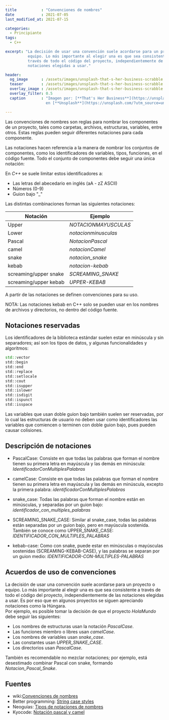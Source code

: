 ```yaml
---
title           : "Convenciones de nombres"
date            : 2021-07-05
last_modified_at: 2021-07-15

categories:
  - Principiante
tags:
  - C++

excerpt: "La decisión de usar una convención suele acordarse para un proyecto o
          equipo. Lo más importante al elegir una es que sea consistente a 
          través de todo el código del proyecto, independientemente de las 
          notaciones elegidas a usar."

header:
  og_image      : /assets/images/unsplash-that-s-her-business-scrabble.jpg
  teaser        : /assets/images/unsplash-that-s-her-business-scrabble.jpg
  overlay_image : /assets/images/unsplash-that-s-her-business-scrabble.jpg
  overlay_filter: 0.5
  caption       : "Imagen por: [**That's Her Business**](https://unsplash.com/@thatsherbusiness?utm_source=unsplash) 
                  en [**Unsplash**](https://unsplash.com/?utm_source=unsplash)"

---
```


Las convenciones de nombres son reglas para nombrar los componentes de un 
proyecto, tales como carpetas, archivos, estructuras, variables, entre otros.
Estas reglas pueden seguir diferentes notaciones para cada componente.

Las notaciones hacen referencia a la manera de nombrar los conjuntos de
componentes, como los identificadores de variables, tipos, funciones, en el
código fuente. Todo el conjunto de componentes debe seguir una única notación:

En _C++_ se suele limitar estos identificadores a:

- Las letras del abecedario en inglés (aA - zZ ASCII)
- Números (0-9)
- Guion bajo "_"

Las distintas combinaciones forman las siguientes notaciones:

| Notación  | Ejemplo |
| ---       | ---     |
| Upper     |  _NOTACIONMAYUSCULAS_   |
| Lower     |  _notacionminusculas_   |
| Pascal    |  _NotacionPascal_       |
| camel     |  _notacionCamel_        |
| snake     |  _notacion_snake_       |
| kebab     |  _notacion-kebab_       |
| screaming/upper snake | _SCREAMING_SNAKE_  |
| screaming/upper kebab | _UPPER-KEBAB_      |

A partir de las notaciones se definen convenciones para su uso. 

NOTA: Las notaciones kebab en C++ solo se pueden usar en los nombres de archivos
y directorios, no dentro del código fuente.


## Notaciones reservadas

Los identificadores de la biblioteca estándar suelen estar en minúscula y
sin separadores; así son los tipos de datos, y algunas funcionalidades y
algoritmos:

```c++
std::vector
std::begin
std::end
std::replace
std::setlocale
std::cout
std::isupper
std::islower
std::isdigit
std::ispunct
std::isspace
```

Las variables que usan doble guion bajo también suelen ser reservadas, por lo
cual las estructuras de usuario no deben usar como identificadores las variables
que comiencen o terminen con doble guion bajo, pues pueden causar colisiones.


## Descripción de notaciones

- PascalCase: Consiste en que todas las palabras que forman el nombre tienen su
  primera letra en mayúscula y las demás en minúscula: 
  _IdentificadorConMultiplesPalabras_

- camelCase: Consiste en que todas las palabras que forman el nombre tienen su
  primera letra en mayúscula y las demás en minúscula, excepto la primera 
  palabra: _identificadorConMultiplesPalabras_

- snake_case: Todas las palabras que forman el nombre están en minúsculas, y
  separadas por un guion bajo: _identificador_con_multiples_palabras_

- SCREAMING_SNAKE_CASE: Similar al snake_case, todas las palabras están
  separadas por un guion bajo, pero en mayúscula sostenida. También se conoce
  como UPPER_SNAKE_CASE: _IDENTIFICADOR_CON_MULTIPLES_PALABRAS_

- kebab-case: Como con snake, puede estar en minúsculas o mayúsculas
  sostenidas (SCREAMING-KEBAB-CASE), y las palabras se separan por un guion
  medio: _IDENTIFICADOR-CON-MULTIPLES-PALABRAS_


## Acuerdos de uso de convenciones

La decisión de usar una convención suele acordarse para un proyecto o equipo. Lo
más importante al elegir una es que sea consistente a través de todo el código
del proyecto, independientemente de las notaciones elegidas a usar. Es por eso 
que en algunos proyectos se siguen apreciando notaciones como la Húngara.  
Por ejemplo, es posible tomar la decisión de que el proyecto _HolaMundo_ debe
seguir las siguientes:

- Los nombres de estructuras usan la notación _PascalCase_.
- Las funciones miembro o libres usan _camelCase_.
- Los nombres de variables usan _snake_case_.
- Las constantes usan _UPPER_SNAKE_CASE_.
- Los directorios usan _PascalCase_.

También es recomendable no mezclar notaciones; por ejemplo, está desestimado
combinar Pascal con snake, formando _Notacion_Pascal_Snake_.


## Fuentes
- wiki:[Convenciones de nombres](https://es.wikipedia.org/wiki/Convenci%C3%B3n_de_nombres_(programaci%C3%B3n))
- Better programming: [String case styles](https://betterprogramming.pub/string-case-styles-camel-pascal-snake-and-kebab-case-981407998841)
- Neoguías: [Tipos de notaciones de nombres](https://www.neoguias.com/tipos-notacion-nombres/)
- Kyocode: [Notación pascal y camel](https://www.kyocode.com/2018/06/notacion-pascal-y-camel-case/)
